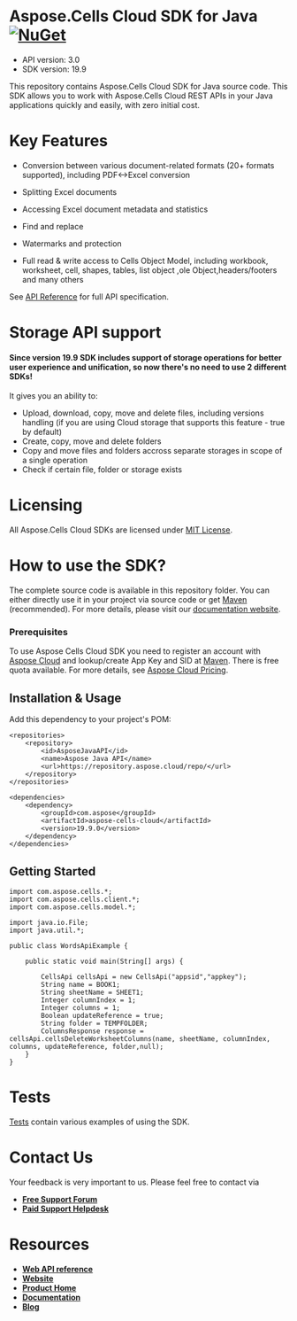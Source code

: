 # Aspose.Cells Cloud SDK for Java [![NuGet](https://img.shields.io/nuget/v/Aspose.Cells-Cloud.svg)](https://www.nuget.org/packages/Aspose.Cells-Cloud/)

- API version: 3.0
- SDK version: 19.9

This repository contains Aspose.Cells Cloud SDK for Java source code. This SDK allows you to work with Aspose.Cells Cloud REST APIs in your Java applications quickly and easily, with zero initial cost.



# Key Features

- Conversion between various document-related formats (20+ formats supported), including PDF<->Excel conversion

- Splitting Excel documents

- Accessing Excel document metadata and statistics

- Find and replace

- Watermarks and protection

- Full read & write access to Cells Object Model, including workbook, worksheet, cell, shapes, tables, list object ,ole Object,headers/footers and many others

  

See [API Reference](https://apireference.aspose.cloud/cells/) for full API specification.



# Storage API support

#### Since version 19.9 SDK includes support of storage operations for better user experience and unification, so now there's no need to use 2 different SDKs!

It gives you an ability to:

- Upload, download, copy, move and delete files, including versions handling (if you are using Cloud storage that supports this feature - true by default)
- Create, copy, move and delete folders
- Copy and move files and folders accross separate storages in scope of a single operation
- Check if certain file, folder or storage exists

# Licensing

All Aspose.Cells Cloud SDKs are licensed under [MIT License](https://github.com/aspose-cells-cloud/aspose-cells-cloud-java/blob/master/LICENSE).



# How to use the SDK?

The complete source code is available in this repository folder. You can either directly use it in your project via source code or get [Maven](https://mvnrepository.com/artifact/com.aspose/aspose-cloud-cells) (recommended). For more details, please visit our [documentation website](https://docs.aspose.cloud/display/cellscloud/Available+SDKs).

 

### Prerequisites

 

To use Aspose Cells Cloud  SDK you need to register an account with [Aspose Cloud](https://www.aspose.cloud/) and lookup/create App Key and SID at [Maven](https://mvnrepository.com/artifact/com.aspose/aspose-cloud-cells). There is free quota available. For more details, see [Aspose Cloud Pricing](https://purchase.aspose.cloud/pricing).

 

## Installation & Usage

 

Add this dependency to your project's POM:

 

```
<repositories>
    <repository>
        <id>AsposeJavaAPI</id>
        <name>Aspose Java API</name>
        <url>https://repository.aspose.cloud/repo/</url>
    </repository>
</repositories>

<dependencies>
    <dependency>
        <groupId>com.aspose</groupId>
        <artifactId>aspose-cells-cloud</artifactId>
        <version>19.9.0</version>
    </dependency>
</dependencies>
```

 

## Getting Started

 

```
import com.aspose.cells.*;
import com.aspose.cells.client.*;
import com.aspose.cells.model.*;

import java.io.File;
import java.util.*;

public class WordsApiExample {

    public static void main(String[] args) {
        
        CellsApi cellsApi = new CellsApi("appsid","appkey");
        String name = BOOK1;
        String sheetName = SHEET1;
        Integer columnIndex = 1;
        Integer columns = 1;
        Boolean updateReference = true;
        String folder = TEMPFOLDER;
        ColumnsResponse response = cellsApi.cellsDeleteWorksheetColumns(name, sheetName, columnIndex, columns, updateReference, folder,null);
    }
}
```

# Tests

[Tests](https://github.com/aspose-cells-cloud/aspose-cells-cloud-java/tree/master/src/test/java/com/aspose/cloud/cells/api) contain various examples of using the SDK.



# Contact Us

Your feedback is very important to us. Please feel free to contact via

- [**Free Support Forum**](https://forum.aspose.cloud/c/cells)
- [**Paid Support Helpdesk**](https://helpdesk.aspose.cloud/)

# Resources

- [**Web API reference**](https://apireference.aspose.cloud/cells/)
- [**Website**](https://www.aspose.cloud)
- [**Product Home**](https://products.aspose.cloud/cells)
- [**Documentation**](https://docs.aspose.cloud/display/cellscloud/Home)
- [**Blog**](https://blog.aspose.cloud/category/cells/)